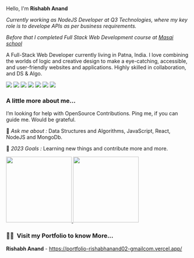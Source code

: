 Hello, I'm **Rishabh Anand** 

<p><em>Currently working as NodeJS Developer at Q3 Technologies, where my key role is to develope APIs as per business requirements.  <a href="https://uat.freedo.rentals/"></a></em></p>
<p><em>Before that I completed Full Stack Web Development course at <a href="https://www.masaischool.com/">Masai school</a></em></p>

A Full-Stack Web Developer currently living in Patna, India. I love combining the worlds of logic and creative design to make a eye-catching, accessible, and user-friendly websites and applications.
 Highly skilled in collaboration, and DS & Algo.
 
 <p >
<img src="https://img.shields.io/badge/JS-Javascript-red"/>
<img src="https://img.shields.io/badge/React-React-blue"/>
<img src="https://img.shields.io/badge/Node-node-green"/>
<img src="https://img.shields.io/badge/express-Express-blueviolet"/>
<img src="https://img.shields.io/badge/Mongodb-mongodb-brightgreen"/>
<img src="https://img.shields.io/badge/HTML-html-orange"/>
 <img src="https://img.shields.io/badge/CSS-css-lightblue"/>
</p>


### A little more about me...  

 I’m looking for help with OpenSource Contributions. Ping me, if you can guide me. Would be grateful.

💬 *Ask me about :* Data Structures and Algorithms, JavaScript, React, NodeJS and MongoDb.

🥅 *2023 Goals :* Learning new things and contribute more and more. 

<a width="45%" margin="auto" display="inline" href="#">
  <img height="180em" src="https://github-readme-stats.vercel.app/api?username=Dastan27&theme=buefy&show_icons=true" />
  <img height="180em" src="https://github-readme-stats.vercel.app/api/top-langs/?username=Dastan27&theme=buefy&layout=compact" />
</a>


<h3> 🤝🏻 &nbsp;Visit my Portfolio to know More... </h3>

**Rishabh Anand** - https://portfolio-rishabhanand02-gmailcom.vercel.app/
